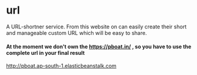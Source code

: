 # url

A URL-shortner service. From this website on can easily create their short and manageable custom URL which will be easy to share.

#### At the moment we don't own the https://pboat.in/ , so you have to use the complete url in your final result 

http://pboat.ap-south-1.elasticbeanstalk.com
